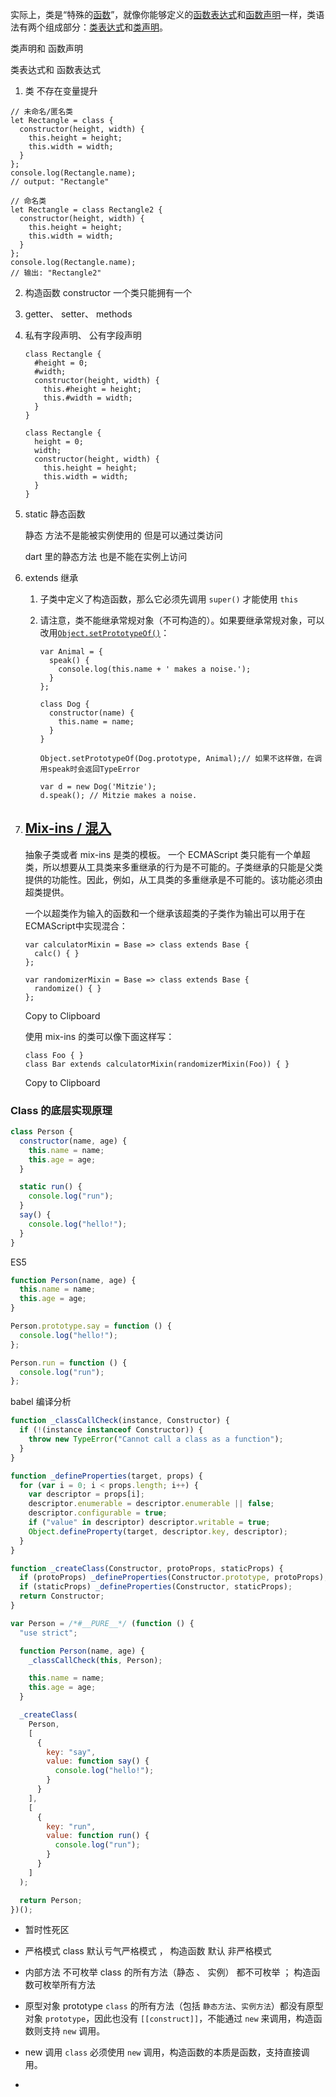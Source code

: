 实际上，类是“特殊的[函数](https://developer.mozilla.org/zh-CN/docs/Web/JavaScript/Reference/Functions)”，就像你能够定义的[函数表达式](https://developer.mozilla.org/zh-CN/docs/Web/JavaScript/Reference/Operators/function)和[函数声明](https://developer.mozilla.org/zh-CN/docs/Web/JavaScript/Reference/Statements/function)一样，类语法有两个组成部分：[类表达式](https://developer.mozilla.org/zh-CN/docs/Web/JavaScript/Reference/Operators/class)和[类声明](https://developer.mozilla.org/zh-CN/docs/Web/JavaScript/Reference/Statements/class)。



类声明和 函数声明 

类表达式和 函数表达式

1. 类 不存在变量提升 

```
// 未命名/匿名类
let Rectangle = class {
  constructor(height, width) {
    this.height = height;
    this.width = width;
  }
};
console.log(Rectangle.name);
// output: "Rectangle"

// 命名类
let Rectangle = class Rectangle2 {
  constructor(height, width) {
    this.height = height;
    this.width = width;
  }
};
console.log(Rectangle.name);
// 输出: "Rectangle2"
```

2. 构造函数 constructor  一个类只能拥有一个

3. getter、 setter、 methods 

4. 私有字段声明、 公有字段声明

   ```
   class Rectangle {
     #height = 0;
     #width;
     constructor(height, width) {
       this.#height = height;
       this.#width = width;
     }
   }
   
   class Rectangle {
     height = 0;
     width;
     constructor(height, width) {
       this.height = height;
       this.width = width;
     }
   }
   ```

   

5. static  静态函数

   静态 方法不是能被实例使用的 但是可以通过类访问 

   dart 里的静态方法 也是不能在实例上访问 

   

6. extends  继承

   1. 子类中定义了构造函数，那么它必须先调用 `super()` 才能使用 `this`

   2. 请注意，类不能继承常规对象（不可构造的）。如果要继承常规对象，可以改用[`Object.setPrototypeOf()`](https://developer.mozilla.org/zh-CN/docs/Web/JavaScript/Reference/Global_Objects/Object/setPrototypeOf)：

      ```
      var Animal = {
        speak() {
          console.log(this.name + ' makes a noise.');
        }
      };
      
      class Dog {
        constructor(name) {
          this.name = name;
        }
      }
      
      Object.setPrototypeOf(Dog.prototype, Animal);// 如果不这样做，在调用speak时会返回TypeError
      
      var d = new Dog('Mitzie');
      d.speak(); // Mitzie makes a noise.
      ```

7. ## [Mix-ins / 混入](https://developer.mozilla.org/zh-CN/docs/Web/JavaScript/Reference/Classes#mix-ins_混入)

   抽象子类或者 mix-ins 是类的模板。 一个 ECMAScript 类只能有一个单超类，所以想要从工具类来多重继承的行为是不可能的。子类继承的只能是父类提供的功能性。因此，例如，从工具类的多重继承是不可能的。该功能必须由超类提供。

   一个以超类作为输入的函数和一个继承该超类的子类作为输出可以用于在ECMAScript中实现混合：

   ```
   var calculatorMixin = Base => class extends Base {
     calc() { }
   };
   
   var randomizerMixin = Base => class extends Base {
     randomize() { }
   };
   ```

   Copy to Clipboard

   使用 mix-ins 的类可以像下面这样写：

   ```
   class Foo { }
   class Bar extends calculatorMixin(randomizerMixin(Foo)) { }
   ```

   Copy to Clipboard







### Class 的底层实现原理 

```js
class Person {
  constructor(name, age) {
    this.name = name;
    this.age = age;
  }

  static run() {
    console.log("run");
  }
  say() {
    console.log("hello!");
  }
}
```



ES5

```js
function Person(name, age) {
  this.name = name;
  this.age = age;
}

Person.prototype.say = function () {
  console.log("hello!");
};

Person.run = function () {
  console.log("run");
};
```



babel 编译分析 

```js
function _classCallCheck(instance, Constructor) {
  if (!(instance instanceof Constructor)) {
    throw new TypeError("Cannot call a class as a function");
  }
}

function _defineProperties(target, props) {
  for (var i = 0; i < props.length; i++) {
    var descriptor = props[i];
    descriptor.enumerable = descriptor.enumerable || false;
    descriptor.configurable = true;
    if ("value" in descriptor) descriptor.writable = true;
    Object.defineProperty(target, descriptor.key, descriptor);
  }
}

function _createClass(Constructor, protoProps, staticProps) {
  if (protoProps) _defineProperties(Constructor.prototype, protoProps);
  if (staticProps) _defineProperties(Constructor, staticProps);
  return Constructor;
}

var Person = /*#__PURE__*/ (function () {
  "use strict";

  function Person(name, age) {
    _classCallCheck(this, Person);

    this.name = name;
    this.age = age;
  }

  _createClass(
    Person,
    [
      {
        key: "say",
        value: function say() {
          console.log("hello!");
        }
      }
    ],
    [
      {
        key: "run",
        value: function run() {
          console.log("run");
        }
      }
    ]
  );

  return Person;
})();

```

- 暂时性死区

- 严格模式  class 默认亏气严格模式 ， 构造函数  默认 非严格模式
- 内部方法 不可枚举  class 的所有方法（静态 、 实例） 都不可枚举 ； 构造函数可枚举所有方法  
-  原型对象 prototype  `class` 的所有方法（包括 `静态方法`、`实例方法`）都没有原型对象 `prototype`，因此也没有 `[[construct]]`，不能通过 `new` 来调用，构造函数则支持 `new` 调用。
- new 调用  `class` 必须使用 `new` 调用，构造函数的本质是函数，支持直接调用。
- 

